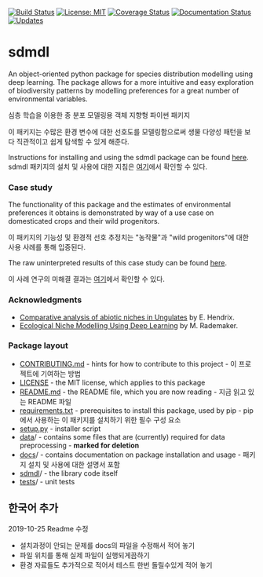 [![Build Status](https://travis-ci.com/naturalis/sdmdl.svg?branch=master)](https://travis-ci.com/naturalis/sdmdl)
[![License: MIT](https://img.shields.io/badge/License-MIT-success.svg)](https://opensource.org/licenses/MIT)
[![Coverage Status](https://coveralls.io/repos/github/naturalis/sdmdl/badge.svg?branch=master)](https://coveralls.io/github/naturalis/sdmdl?branch=master)
[![Documentation Status](https://readthedocs.org/projects/sdmdl/badge/?version=latest)](https://sdmdl.readthedocs.io/en/latest/?badge=latest)
[![Updates](https://pyup.io/repos/github/naturalis/sdmdl/shield.svg)](https://pyup.io/repos/github/naturalis/sdmdl/)

# sdmdl

An object-oriented python package for species distribution modelling using deep learning.
The package allows for a more intuitive and easy exploration of biodiversity patterns by 
modelling preferences for a great number of environmental variables.

심층 학습을 이용한 종 분포 모델링용 객체 지향형 파이썬 패키지

이 패키지는 수많은 환경 변수에 대한 선호도를 모델링함으로써 생물 다양성 패턴을 보다 직관적이고 쉽게 탐색할 수 있게 해준다.

Instructions for installing and using the sdmdl package can be found [here](docs/index.rst).
sdmdl 패키지의 설치 및 사용에 대한 지침은 [여기](docs/index.rst)에서 확인할 수 있다.

### Case study

The functionality of this package and the estimates of environmental preferences it
obtains is demonstrated by way of a use case on domesticated crops and their wild progenitors.

이 패키지의 기능성 및 환경적 선호 추정치는 "농작물"과 "wild progenitors"에 대한 사용 사례를 통해 입증된다.

The raw uninterpreted results of this case study can be found [here](https://zenodo.org/record/3460718#.XYuBJEYzaCo). 

이 사례 연구의 미해결 결과는 [여기](https://zenodo.org/record/3460718#.XYuBJEYzaCo)에서 확인할 수 있다.

### Acknowledgments

- [Comparative analysis of abiotic niches in Ungulates](https://github.com/naturalis/trait-geo-diverse-ungulates) by E. Hendrix.
- [Ecological Niche Modelling Using Deep Learning](https://github.com/naturalis/trait-geo-diverse-dl) by M. Rademaker.

### Package layout

- [CONTRIBUTING.md](CONTRIBUTING.md) - hints for how to contribute to this project - 이 프로젝트에 기여하는 방법
- [LICENSE](LICENSE) - the MIT license, which applies to this package
- [README.md](README.md) - the README file, which you are now reading - 지금 읽고 있는 README 파일
- [requirements.txt](requirements.txt) - prerequisites to install this package, used by pip - pip에서 사용하는 이 패키지를 설치하기 위한 필수 구성 요소
- [setup.py](setup.py) - installer script
- [data](data)/ - contains some files that are (currently) required for data preprocessing - **marked for deletion**
- [docs](docs)/ - contains documentation on package installation and usage - 패키지 설치 및 사용에 대한 설명서 포함
- [sdmdl](sdmdl)/ - the library code itself
- [tests](tests)/ - unit tests

## 한국어 추가
2019-10-25 Readme 수정

- 설치과정이 안되는 문제를 docs의 파일을 수정해서 적어 놓기
- 파일 위치를 통해 실제 파일이 실행되게끔하기
- 환경 자료들도 추가적으로 적어서 테스트 한번 돌릴수있게 적어 놓기
